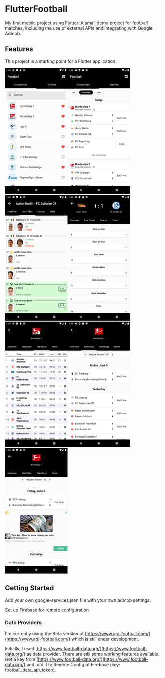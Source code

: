 # FlutterFootball

My first mobile project using Flutter. A small demo project for football matches, including the use of external APIs and integrating with Google Admob.

## Features

This project is a starting point for a Flutter application.

<img src="doc/assets/competitions.png" width="200" /><img src="doc/assets/matches.png" width="200" /><img src="doc/assets/liveticker.png" width="200" /><img src="doc/assets/stats.png" width="200" /><img src="doc/assets/standings.png" width="200" /><img src="doc/assets/matchday.png" width="200" /><img src="doc/assets/ads.png" width="200" />


## Getting Started

Add your own google-services.json file with your own admob settings.

Set up [Firebase](https://firebase.google.com/) for remote configuration.

### Data Providers
I'm currently using the Beta version of [https://www.api-football.com/](https://www.api-football.com/) which is still under development.

Initially, I used [https://www.football-data.org/](https://www.football-data.org/) as data provider. There are still some working features available.
Get a key from [https://www.football-data.org/](https://www.football-data.org/) and add it to Remote Config of Firebase (key: football_data_api_token).


